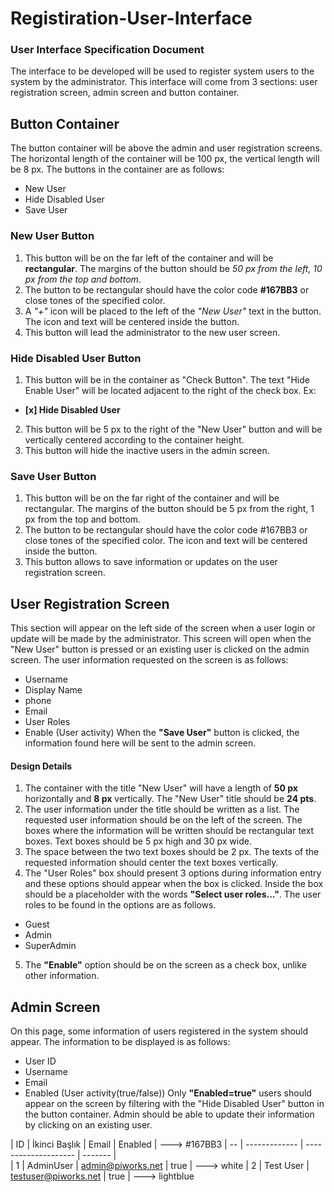 # Registiration-User-Interface

### **User Interface Specification Document**

The interface to be developed will be used to register system users to the system by the administrator. This interface will come from 3 sections: user registration screen, admin screen and button container.

## Button Container

The button container will be above the admin and user registration screens. The horizontal length of the container will be 100 px, the vertical length will be 8 px. The buttons in the container are as follows:
- New User
- Hide Disabled User
- Save User

### New User Button

1. This button will be on the far left of the container and will be **rectangular**. The margins of the button should be *50 px from the left, 10 px from the top and bottom*.
2. The button to be rectangular should have the color code **#167BB3** or close tones of the specified color.
3. A *"+"* icon will be placed to the left of the *"New User"* text in the button. The icon and text will be centered inside the button.
4. This button will lead the administrator to the new user screen.

### Hide Disabled User Button

1. This button will be in the container as "Check Button". The text "Hide Enable User" will be located adjacent to the right of the check box. Ex:
- **[x] Hide Disabled User**
2. This button will be 5 px to the right of the "New User" button and will be vertically centered according to the container height.
3. This button will hide the inactive users in the admin screen. 

### Save User Button

1. This button will be on the far right of the container and will be rectangular. The margins of the button should be 5 px from the right, 1 px from the top and bottom.
2. The button to be rectangular should have the color code #167BB3 or close tones of the specified color.
The icon and text will be centered inside the button.
3. This button allows to save information or updates on the user registration screen.

## User Registration Screen

This section will appear on the left side of the screen when a user login or update will be made by the administrator. This screen will open when the "New User" button is pressed or an existing user is clicked on the admin screen. The user information requested on the screen is as follows:
- Username
- Display Name
- phone
- Email
- User Roles
- Enable (User activity)
When the **"Save User"** button is clicked, the information found here will be sent to the admin screen.
#### Design Details

1. The container with the title "New User" will have a length of **50 px** horizontally and **8 px** vertically. The "New User" title should be **24 pts**.
2. The user information under the title should be written as a list. The requested user information should be on the left of the screen. The boxes where the information will be written should be rectangular text boxes. Text boxes should be 5 px high and 30 px wide.
3. The space between the two text boxes should be 2 px. The texts of the requested information should center the text boxes vertically.
4. The "User Roles" box should present 3 options during information entry and these options should appear when the box is clicked. Inside the box should be a placeholder with the words **"Select user roles..."**. The user roles to be found in the options are as follows.
- Guest
- Admin
- SuperAdmin
5. The **"Enable"** option should be on the screen as a check box, unlike other information. 

## Admin Screen

On this page, some information of users registered in the system should appear. The information to be displayed is as follows:
- User ID
- Username
- Email
- Enabled (User activity(true/false))
Only **"Enabled=true"** users should appear on the screen by filtering with the "Hide Disabled User" button in the button container. Admin should be able to update their information by clicking on an existing user.


| ID | İkinci Başlık |         Email        | Enabled |   ---> #167BB3
| -- | ------------- | -------------------- | ------- |  
| 1  |   AdminUser   | admin@piworks.net    |   true  |   ---> white
| 2  |   Test User   | testuser@piworks.net |   true  |   ---> lightblue
